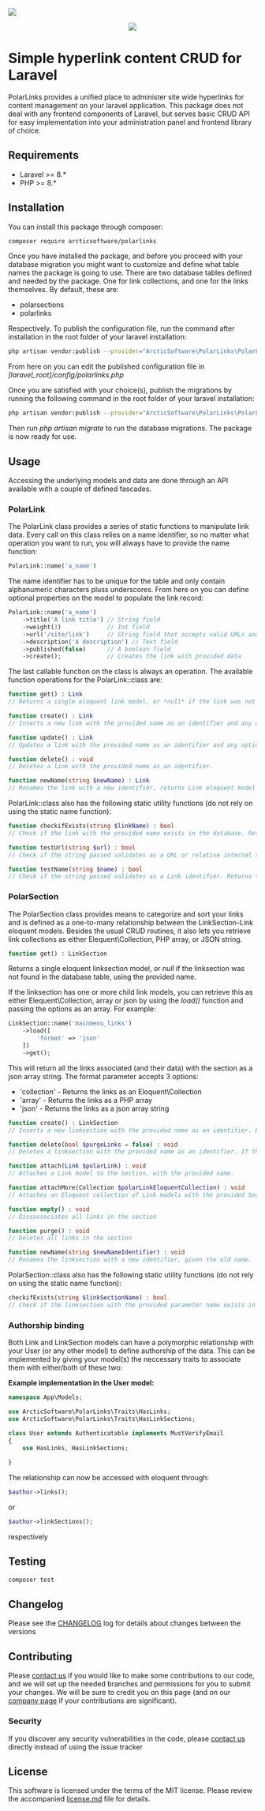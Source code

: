 [<img src="https://github-ads.s3.eu-central-1.amazonaws.com/support-ukraine.svg?t=1" />](https://supportukrainenow.org)

<p align="center"><img src="https://i.imgur.com/liyp3D7.png" /></p>

# Simple hyperlink content CRUD for Laravel

PolarLinks provides a unified place to administer site wide hyperlinks for content management on your laravel application. This package does not deal with any frontend components of Laravel, but serves basic CRUD API for easy implementation into your administration panel and frontend library of choice. 

## Requirements

* Laravel >= 8.*
* PHP >= 8.*

## Installation

You can install this package through composer:
``` bash
composer require arcticsoftware/polarlinks
```
Once you have installed the package, and before you proceed with your database migration you might want to customize and define what table names the package is going to use. There are two database tables defined and needed by the package. One for link collections, and one for the links themselves. By default, these are:

* polarsections
* polarlinks

Respectively. To publish the configuration file, run the command after installation in the root folder of your laravel installation:
``` bash
php artisan vendor:publish --provider="ArcticSoftware\PolarLinks\PolarLinksServiceProvider" --tag="config"
```
From here on you can edit the published configuration file in *\[laravel_root\]/config/polarlinks.php*

Once you are satisfied with your choice(s), publish the migrations by running the following command in the root folder of your laravel installation:
``` bash
php artisan vendor:publish --provider="ArcticSoftware\PolarLinks\PolarLinksServiceProvider" --tag="migrations"
```
Then run *php artisan migrate* to run the database migrations. The package is now ready for use.

## Usage

Accessing the underlying models and data are done through an API available with a couple of defined fascades.

### PolarLink

The PolarLink class provides a series of static functions to manipulate link data. Every call on this class relies on a name identifier, so no matter what operation you want to run, you will always have to provide the name function:

```php
PolarLink::name('a_name')
```

The name identifier has to be unique for the table and only contain alphanumeric characters pluss underscores. From here on you can define optional properties on the model to populate the link record:

```php
PolarLink::name('a_name')
    ->title('A link title') // String field
    ->weight(3)             // Int field
    ->url('/site/link')     // String field that accepts valid URLs and paths
    ->description('A description') // Text field
    ->published(false)      // A boolean field
    ->create();             // Creates the link with provided data
```

The last callable function on the class is always an operation. The available function operations for the PolarLink::class are:

```php
function get() : Link
// Returns a single eloquent link model, or *null* if the link was not found in the database table, using the provided name.

function create() : Link
// Inserts a new link with the provided name as an identifier and any optional data. Returns a single eloquent link model after creation.

function update() : Link
// Updates a link with the provided name as an identifier and any optional data. Returns a single eloquent link model after updating or a *null* value if no model was found in the database with the provided name.

function delete() : void
// Deletes a link with the provided name as an identifier.

function newName(string $newName) : Link
// Renames the link with a new identifier, returns Link eloquent model if successful or *null* if no link where found
```

PolarLink::class also has the following static utility functions (do not rely on using the static name function):

```php
function checkifExists(string $linkName) : bool
// Check if the link with the provided name exists in the database. Returns true or false depending on the result

function testUrl(string $url) : bool
// Check if the string passed validates as a URL or relative internal site path. Returns true or false depending on the result

function testName(string $name) : bool
// Check if the string passed validates as a Link identifier. Returns true or false depending on the result
```
### PolarSection

The PolarSection class provides means to categorize and sort your links and is defined as a one-to-many relationship between the LinkSection-Link eloquent models. Besides the usual CRUD routines, it also lets you retrieve link collections as either Elequent\Collection, PHP array, or JSON string.

```php
function get() : LinkSection
```
Returns a single eloquent linksection model, or *null* if the linksection was not found in the database table, using the provided name.

If the linksection has one or more child link models, you can retrieve this as either Elequent\Collection, array or json by using the *load()* function and passing the options as an array. For example:

```php
LinkSection::name('mainmenu_links')
    ->load([
        'format' => 'json'
    ])
    ->get();
```

This will return all the links associated (and their data) with the section as a json array string. The format parameter accepts 3 options:

* 'collection' - Returns the links as an Eloquent\Collection
* 'array' - Returns the links as a PHP array
* 'json' - Returns the links as a json array string

```php
function create() : LinkSection
// Inserts a new linksection with the provided name as an identifier. Returns a single eloquent linksection model after creation.

function delete(bool $purgeLinks = false) : void
// Deletes a linksection with the provided name as an identifier. If the passed *$purgeLinks* parameter is true, it will also delete any associated links. If the parameter is false (default), it will only dissassociate the model relationship and leave the links associated with the section intact in the database.

function attach(Link $polarLink) : void
// Attaches a Link model to the Section, with the provided name.

function attachMore(Collection $polarLinkEloquentCollection) : void
// Attaches an Eloquent collection of Link models with the provided Section name.

function empty() : void
// Dissassociates all links in the section

function purge() : void
// Deletes all links in the section

function newName(string $newNameIdentifier) : void
// Renames the linksection with a new identifier, given the old name. 
```

PolarSection::class also has the following static utility functions (do not rely on using the static name function):

```php
checkifExists(string $linkSectionName) : bool
// Check if the linksection with the provided parameter name exists in the database. Returns true or false depending on the result
```

### Authorship binding

Both Link and LinkSection models can have a polymorphic relationship with your User (or any other model) to define authorship of the data. This can be implemented by giving your model(s) the neccessary traits to associate them with either/both of these two:

**Example implementation in the User model:**
```php
namespace App\Models;

use ArcticSoftware\PolarLinks\Traits\HasLinks;
use ArcticSoftware\PolarLinks\Traits\HasLinkSections;

class User extends Authenticatable implements MustVerifyEmail
{
    use HasLinks, HasLinkSections;
    
}
```

The relationship can now be accessed with eloquent through:

```php
$author->links();
```

or

```php
$author->linkSections();
```

respectively

## Testing
``` bash
composer test
```
## Changelog

Please see the [CHANGELOG](CHANGELOG.md) log for details about changes between the versions

## Contributing

Please [contact us](https://arcticsoftware.no/kontakt) if you would like to make some contributions to our code, and we will set up the needed branches and permissions for you to submit your changes. We will be sure to credit you on this page (and on our [company page](https://arcticsoftware.no/) if your contributions are significant).

### Security

If you discover any security vulnerabilities in the code, please [contact us](https://arcticsoftware.no/kontakt) directly instead of using the issue tracker

## License

This software is licensed under the terms of the MIT license. Please review the accompanied [license.md](LICENSE.md) file for details.

